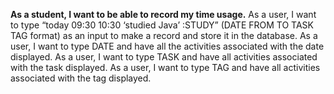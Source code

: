 **As a student, I want to be able to record my time usage.**
As a user, I want to type “today 09:30 10:30 ‘studied Java’ :STUDY” (DATE FROM TO TASK TAG format) as an input to make a record and store it in the database.
As a user, I want to type DATE and have all the activities associated with the date displayed.
As a user, I want to type TASK and have all activities associated with the task displayed.
As a user, I want to type TAG and have all activities associated with the tag displayed.